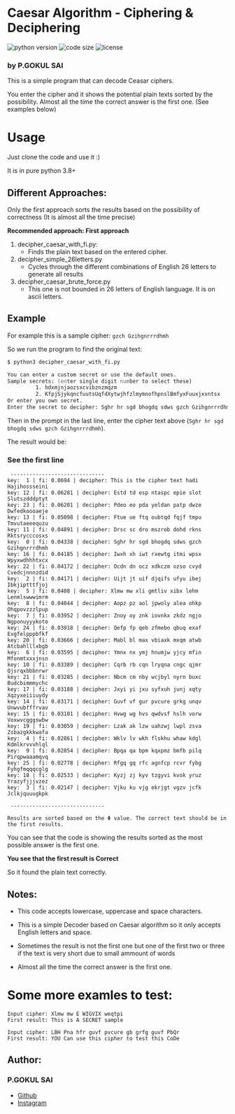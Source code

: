 # Caesar Algorithm - Ciphering & Deciphering
![python version](https://img.shields.io/static/v1?label=python&message=3.8&color=2196F3)
![code size](https://img.shields.io/github/languages/code-size/hadiMh/ceasar_algorithm_cipher_and_deciphering?color=2196F3)
![license](https://img.shields.io/static/v1?label=license&message=MIT&color=green)
### by P.GOKUL SAI

This is a simple program that can decode Ceasar ciphers.

You enter the cipher and it shows the potential plain texts sorted by the possibility. Almost all the time the correct answer is the first one. (See examples below)

# Usage

Just clone the code and use it :)

It is in pure python 3.8+

## Different Approaches:
Only the first approach sorts the results based on the possibility of correctness (It is almost all the time precise)

**Recommended approach: First approach**
1. decipher_caesar_with_fi.py:
    - Finds the plain text based on the entered cipher.
2. decipher_simple_26letters.py
    - Cycles through the different combinations of English 26 letters to generate all results
3. decipher_caesar_brute_force.py
    - This one is not bounded in 26 letters of English language. It is on ascii letters.

## Example

For example this is a sample cipher: ``` gzch Gzihgnrrrdhmh ```

So we run the program to find the original text:

```zsh
$ python3 decipher_caesar_with_fi.py

You can enter a custom secret or use the default ones.
Sample secrets: (enter single digit number to select these)
         1. hdxmjnjaozsxcvibznzmqzm
         2. KfpjSjykqncfuutsUqfdXytwjhfzlmymnofhpnslBmfyxFuuxjxxntsx
Or enter you own secret.
Enter the secret to decipher: Sghr hr sgd bhogdq sdws gzch Gzihgnrrrdhmh
```

Then in the prompt in the last line, enter the cipher text above (```Sghr hr sgd bhogdq sdws gzch Gzihgnrrrdhmh```).

The result would be:

### **See the first line**

```
 ------------------------------ 
key:  1 | fi: 0.0694 | decipher: This is the cipher text hadi Hajihossseini
key: 12 | fi: 0.06281 | decipher: Estd td esp ntaspc epie slot Slutszdddptyt
key: 23 | fi: 0.06201 | decipher: Pdeo eo pda yeldan patp dwze Dwfedkoooaeje
key: 13 | fi: 0.05098 | decipher: Ftue ue ftq oubtqd fqjf tmpu Tmvutaeeequzu
key: 11 | fi: 0.04891 | decipher: Drsc sc dro mszrob dohd rkns Rktsrycccosxs
key:  0 | fi: 0.04338 | decipher: Sghr hr sgd bhogdq sdws gzch Gzihgnrrrdhmh
key: 16 | fi: 0.04185 | decipher: Iwxh xh iwt rxewtg itmi wpsx Wpyxwdhhhtxcx
key: 22 | fi: 0.04172 | decipher: Ocdn dn ocz xdkczm ozso cvyd Cvedcjnnnzdid
key:  2 | fi: 0.04171 | decipher: Uijt jt uif djqifs ufyu ibej Ibkjiptttfjoj
key:  5 | fi: 0.0408 | decipher: Xlmw mw xli gmtliv xibx lehm Lenmlswwwimrm
key:  8 | fi: 0.04044 | decipher: Aopz pz aol jpwoly alea ohkp Ohqpovzzzlpup
key:  7 | fi: 0.03952 | decipher: Znoy oy znk iovnkx zkdz ngjo Ngponuyyykoto
key: 24 | fi: 0.03918 | decipher: Qefp fp qeb zfmebo qbuq exaf Exgfelpppbfkf
key: 20 | fi: 0.03666 | decipher: Mabl bl max vbiaxk mxqm atwb Atcbahlllxbgb
key:  6 | fi: 0.03595 | decipher: Ymnx nx ymj hnumjw yjcy mfin Mfonmtxxxjnsn
key: 10 | fi: 0.03389 | decipher: Cqrb rb cqn lryqna cngc qjmr Qjsrqxbbbnrwr
key: 21 | fi: 0.03285 | decipher: Nbcm cm nby wcjbyl nyrn buxc Budcbimmmychc
key: 17 | fi: 0.03188 | decipher: Jxyi yi jxu syfxuh junj xqty Xqzyxeiiiuydy
key: 14 | fi: 0.03171 | decipher: Guvf vf gur pvcure grkg unqv Unwvubfffrvav
key: 15 | fi: 0.03101 | decipher: Hvwg wg hvs qwdvsf hslh vorw Voxwvcgggswbw
key: 19 | fi: 0.03059 | decipher: Lzak ak lzw uahzwj lwpl zsva Zsbazgkkkwafa
key:  4 | fi: 0.02861 | decipher: Wklv lv wkh flskhu whaw kdgl Kdmlkrvvvhlql
key:  9 | fi: 0.02854 | decipher: Bpqa qa bpm kqxpmz bmfb pilq Pirqpwaaamqvq
key: 25 | fi: 0.02778 | decipher: Rfgq gq rfc agnfcp rcvr fybg Fyhgfmqqqcglg
key: 18 | fi: 0.02533 | decipher: Kyzj zj kyv tzgyvi kvok yruz Yrazyfjjjvzez
key:  3 | fi: 0.02147 | decipher: Vjku ku vjg ekrjgt vgzv jcfk Jclkjquuugkpk

 ------------------------------ 

Results are sorted based on the Φ value. The correct text should be in the first results.
```

You can see that the code is showing the results sorted as the most possible answer is the first one.

**You see that the first result is Correct**

So it found the plain text correctly.

## Notes:
- This code accepts lowercase, uppercase and space characters.

- This is a simple Decoder based on Caesar algorithm so it only accepts English letters and space.
- Sometimes the result is not the first one but one of the first two or three if the text is very short due to small ammount of words
- Almost all the time the correct answer is the first one.

# Some more examles to test:

```
Input cipher: Xlmw mw E WIGVIX weqtpi
First result: This is A SECRET sample
```

```
Input cipher: LBH Pna hfr guvf pvcure gb grfg guvf PbQr
First result: YOU Can use this cipher to test this CoDe
```

## Author:

### **P.GOKUL SAI**

* [Github](https://github.com/Sai12gokul)
* [Instagram](https://instagram.com/m.hadi.hajihosseini)

